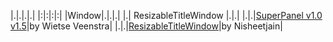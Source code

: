 |.|.|.|.|
|:|:|:|:|
|Window|.|.|.|
|.| ResizableTitleWindow |.|.|
|.|.|[SuperPanel v1.0](http://www.wietseveenstra.nl/blog/2007/03/flex-superpanel/) [v1.5](http://www.wietseveenstra.nl/blog/2007/04/flex-superpanel-v15/)|by Wietse Veenstra|
|.|.|[ResizableTitleWindow](http://www.adobe.com/cfusion/exchange/index.cfm?event=extensionDetail&loc=en_us&extid=1207017)|by Nisheetjain|
